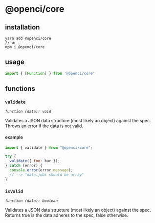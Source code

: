 # @openci/core

## installation

```
yarn add @openci/core
// or
npm i @openci/core
```

## usage

```js
import { [Function] } from '@openci/core'
```

## functions

### `validate`

_`function (data): void`_

Validates a JSON data structure (most likely an object) against the spec. Throws an error if the
data is not valid.

#### example

```js
import { validate } from "@openci/core";

try {
  validate({ foo: bar });
} catch (error) {
  console.error(error.message);
  // --> "data.jobs should be array"
}
```

### `isValid`

_`function (data): boolean`_

Validates a JSON data structure (most likely an object) against the spec. Returns true is the data
adheres to the spec, false otherwise.
